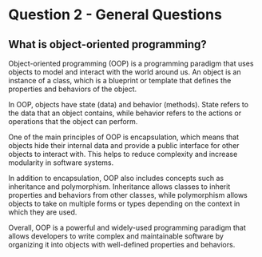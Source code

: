 # Question 2 - General Questions

## What is object-oriented programming?

Object-oriented programming (OOP) is a programming paradigm that uses objects to model and interact with the world around us. An object is an instance of a class, which is a blueprint or template that defines the properties and behaviors of the object.

In OOP, objects have state (data) and behavior (methods). State refers to the data that an object contains, while behavior refers to the actions or operations that the object can perform.

One of the main principles of OOP is encapsulation, which means that objects hide their internal data and provide a public interface for other objects to interact with. This helps to reduce complexity and increase modularity in software systems.

In addition to encapsulation, OOP also includes concepts such as inheritance and polymorphism. Inheritance allows classes to inherit properties and behaviors from other classes, while polymorphism allows objects to take on multiple forms or types depending on the context in which they are used.

Overall, OOP is a powerful and widely-used programming paradigm that allows developers to write complex and maintainable software by organizing it into objects with well-defined properties and behaviors.